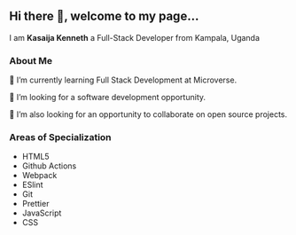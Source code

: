 ## Hi there 👋, welcome to my page...

<!--
**Kasaija-Kenneth/Kasaija-Kenneth** is a ✨ _special_ ✨ repository because its `README.md` (this file) appears on your GitHub profile.

Here are some ideas to get you started:

- 🔭 I’m currently working on ...
- 🌱 I’m currently learning ...
- 👯 I’m looking to collaborate on ...
- 🤔 I’m looking for help with ...
- 💬 Ask me about ...
- 📫 How to reach me: ...
- 😄 Pronouns: ...
- ⚡ Fun fact: ...
-->
I am **Kasaija Kenneth** a Full-Stack Developer from Kampala, Uganda

### About Me
🌱 I’m currently learning Full Stack Development at Microverse.

👯 I’m looking for a software development opportunity.

👯 I’m also looking for an opportunity to collaborate on open source projects.

### Areas of Specialization
- HTML5
-  Github Actions
-  Webpack
-  ESlint
-  Git
-  Prettier
-  JavaScript
-  CSS
